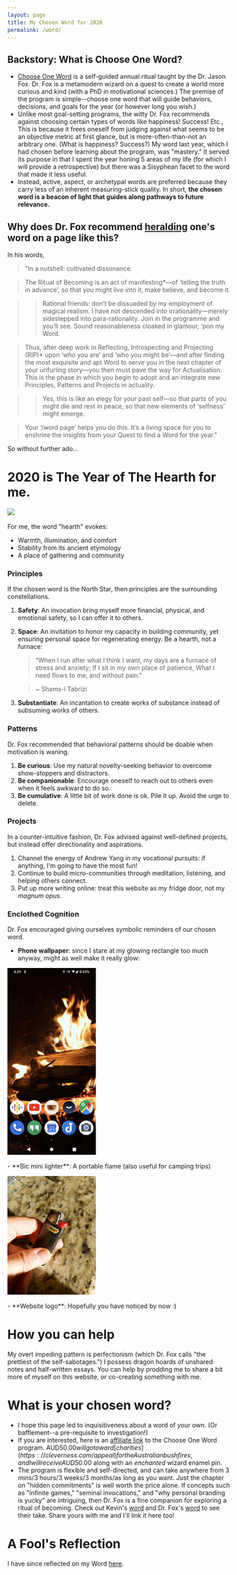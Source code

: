 ```yaml
---
layout: page
title: My Chosen Word for 2020
permalink: /word/
---
```


## Backstory: What is Choose One Word?
- [Choose One Word](https://learn.cleverness.com/word/vposj) is a self-guided annual ritual taught by the Dr. Jason Fox. Dr. Fox is a metamodern wizard on a quest to create a world more curious and kind (with a PhD in motivational sciences.) The premise of the program is simple--choose one word that will guide behaviors, decisions, and goals for the year (or however long you wish.)
- Unlike most goal-setting programs, the witty Dr. Fox recommends against choosing certain types of words like happiness! Success! Etc., This is because it frees oneself from judging against what seems to be an objective metric at first glance, but is more-often-than-not an arbitrary one. (What is happiness? Success?) My word last year, which I had chosen before learning about the program, was "mastery." It served its purpose in that I spent the year honing 5 areas of my life (for which I will provide a retrospective) but there was a Sisyphean facet to the word that made it less useful.
- Instead, active, aspect, or archetypal words are preferred because they carry less of an inherent measuring-stick quality. In short, **the chosen word is a beacon of light that guides along pathways to future relevance.**

## Why does Dr. Fox recommend [heralding](https://www.drjasonfox.com/blog/herald-your-word) one's word on a page like this?
In his words,

> "In a nutshell: cultivated dissonance.  

> The Ritual of Becoming is an act of manifesting*—of ‘telling the truth  in advance’, so that you might live into it, make believe, and become it.

>> Rational friends: don’t be dissuaded by my employment of magical realism. I have not descended into irrationality—merely sidestepped into para-rationality. Join in the programme and you’ll see. Sound reasonableness cloaked in glamour, ‘pon my Word.

> Thus, after deep work in Reflecting, Introspecting and Projecting (RIP)* upon ‘who you are’ and ‘who you might be’—and after finding the most exquisite and apt Word to serve you in the next chapter of your unfurling story—you then must pave the way for Actualisation. This is the phase in which you begin to adopt and an integrate new Principles, Patterns and Projects in actuality.  

>> Yes, this is like an elegy for your past self—so that parts of you might die and rest in peace, so that new elements of ‘selfness’ might emerge.  

> Your ‘/word page’ helps you do this. It’s a living space for you to enshrine the insights from your Quest to find a Word for the year."

So without further ado...

# 2020 is The Year of The Hearth for me.

![](/images/word_hearth.gif)

For me, the word "hearth" evokes:
- Warmth, illumination, and comfort
- Stability from its ancient etymology
- A place of gathering and community

### Principles
If the chosen word is the North Star, then principles are the surrounding constellations. 
1. **Safety**: An invocation bring myself more financial, physical, and emotional safety, so I can offer it to others.
2. **Space**: An invitation to honor my capacity in building community, yet ensuring personal space for regenerating energy. Be a hearth, not a furnace:

	  >“When I run after what I think I want,
	  > my days are a furnace of stress and anxiety;
	  > If I sit in my own place of patience,
	  > What I need flows to me, and without pain."
	  
	  > ~ Shams-i Tabrizi

3. **Substantiate**: An incantation to create works of substance instead of subsuming works of others.

### Patterns
Dr. Fox recommended that behavioral patterns should be doable when motivation is waning.
1. **Be curious**: Use my natural novelty-seeking behavior to overcome show-stoppers and distractors.
2. **Be companionable**: Encourage oneself to reach out to others even when it feels awkward to do so.
3. **Be cumulative**: A little bit of work done is ok. Pile it up. Avoid the urge to delete.

### Projects
In a counter-intuitive fashion, Dr. Fox advised against well-defined projects, but instead offer directionality and aspirations.
1. Channel the energy of Andrew Yang in my vocational pursuits: if anything, I'm going to have the most fun!
2. Continue to build micro-communities through meditation, listening, and helping others connect.
3. Put up more writing online: treat this website as my fridge door, not my *magnum opus*.

### Enclothed Cognition
Dr. Fox encouraged giving ourselves symbolic reminders of our chosen word.
- **Phone wallpaper**: since I stare at my glowing rectangle too much anyway, might as well make it really glow:
<p>
<img src="/images/word_hearth_mobile_wallpaper.png" width="200"/></p>
- **Bic mini lighter**: A portable flame (also useful for camping trips)
<p>
<img src="/images/word_hearth_lighter.jpg" width="200"/></p>
- **Website logo**: Hopefully you have noticed by now :)

# How you can help
My overt impeding pattern is perfectionism (which Dr. Fox calls "the prettiest of the self-sabotages.") I possess dragon hoards of unshared notes and half-written essays. You can help by prodding me to share a bit more of myself on this website, or co-creating something with me.

# What is your chosen word?
- I hope this page led to inquisitiveness about a word of your own. (Or bafflement--a pre-requisite to investigation!) 
- If you are interested, here is an [affiliate link](https://learn.cleverness.com/word/vposj) to the Choose One Word program. AUD$50.00 will go toward [charities](https://cleverness.com/appeal) for the Australian bushfires, and I will receive AUD$50.00 along with an *enchanted* wizard enamel pin. 
- The program is flexible and self-directed, and can take anywhere from 3 mins/3 hours/3 weeks/3 months/as long as you want. Just the chapter on "hidden commitments" is well worth the price alone. If concepts such as "infinite games," "seminal invocations," and "why personal branding is yucky" are intriguing, then Dr. Fox is a fine companion for exploring a ritual of becoming. Check out Kevin's [word](https://www.kevinmcgillivray.net/word/) and Dr. Fox's [word](https://www.drjasonfox.com/word) to see their take. Share yours with me and I'll link it here too!

# A Fool's Reflection
I have since reflected on my Word [here](https://christinchong.com/A-Fools-Reflection-Hearth-Mastery/).